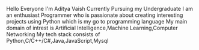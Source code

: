 Hello Everyone I'm Aditya Vaish Currently Pursuing my Undergraduate
I am an enthusiast Programmer who is passionate about creating interesting projects using Python which is my go to programming language
My main domain of intrest is Artificial Intelligence,Machine Learning,Computer Networking
My tech stack consists of Python,C/C++/C#,Java,JavaScript,Mysql

